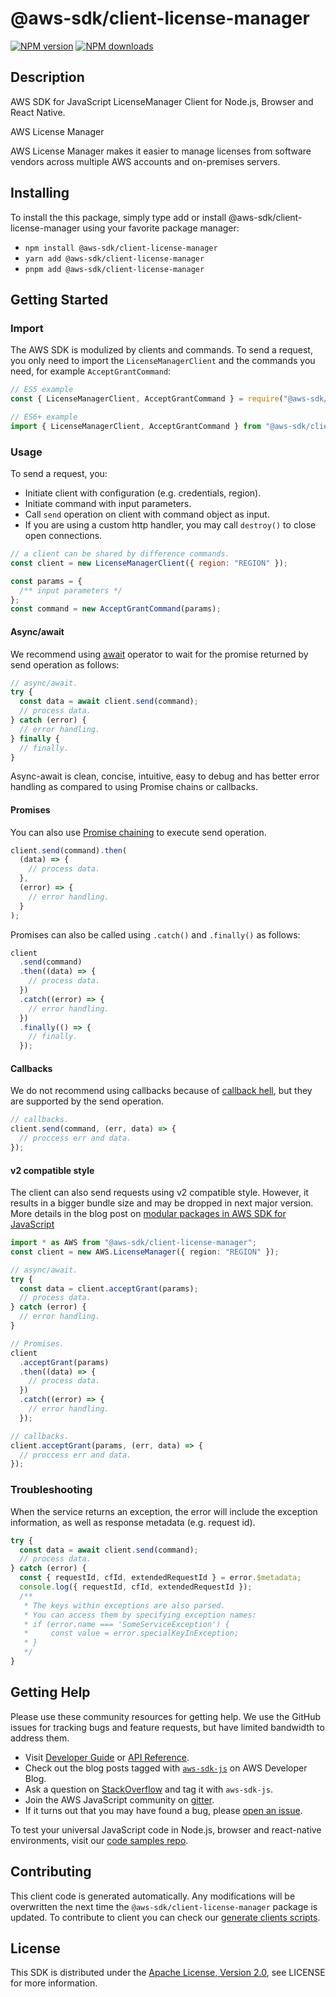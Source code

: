 # @aws-sdk/client-license-manager

[![NPM version](https://img.shields.io/npm/v/@aws-sdk/client-license-manager/latest.svg)](https://www.npmjs.com/package/@aws-sdk/client-license-manager)
[![NPM downloads](https://img.shields.io/npm/dm/@aws-sdk/client-license-manager.svg)](https://www.npmjs.com/package/@aws-sdk/client-license-manager)

## Description

AWS SDK for JavaScript LicenseManager Client for Node.js, Browser and React Native.

<fullname> AWS License Manager </fullname>

<p>AWS License Manager makes it easier to manage licenses from software vendors across multiple
AWS accounts and on-premises servers.</p>

## Installing

To install the this package, simply type add or install @aws-sdk/client-license-manager
using your favorite package manager:

- `npm install @aws-sdk/client-license-manager`
- `yarn add @aws-sdk/client-license-manager`
- `pnpm add @aws-sdk/client-license-manager`

## Getting Started

### Import

The AWS SDK is modulized by clients and commands.
To send a request, you only need to import the `LicenseManagerClient` and
the commands you need, for example `AcceptGrantCommand`:

```js
// ES5 example
const { LicenseManagerClient, AcceptGrantCommand } = require("@aws-sdk/client-license-manager");
```

```ts
// ES6+ example
import { LicenseManagerClient, AcceptGrantCommand } from "@aws-sdk/client-license-manager";
```

### Usage

To send a request, you:

- Initiate client with configuration (e.g. credentials, region).
- Initiate command with input parameters.
- Call `send` operation on client with command object as input.
- If you are using a custom http handler, you may call `destroy()` to close open connections.

```js
// a client can be shared by difference commands.
const client = new LicenseManagerClient({ region: "REGION" });

const params = {
  /** input parameters */
};
const command = new AcceptGrantCommand(params);
```

#### Async/await

We recommend using [await](https://developer.mozilla.org/en-US/docs/Web/JavaScript/Reference/Operators/await)
operator to wait for the promise returned by send operation as follows:

```js
// async/await.
try {
  const data = await client.send(command);
  // process data.
} catch (error) {
  // error handling.
} finally {
  // finally.
}
```

Async-await is clean, concise, intuitive, easy to debug and has better error handling
as compared to using Promise chains or callbacks.

#### Promises

You can also use [Promise chaining](https://developer.mozilla.org/en-US/docs/Web/JavaScript/Guide/Using_promises#chaining)
to execute send operation.

```js
client.send(command).then(
  (data) => {
    // process data.
  },
  (error) => {
    // error handling.
  }
);
```

Promises can also be called using `.catch()` and `.finally()` as follows:

```js
client
  .send(command)
  .then((data) => {
    // process data.
  })
  .catch((error) => {
    // error handling.
  })
  .finally(() => {
    // finally.
  });
```

#### Callbacks

We do not recommend using callbacks because of [callback hell](http://callbackhell.com/),
but they are supported by the send operation.

```js
// callbacks.
client.send(command, (err, data) => {
  // proccess err and data.
});
```

#### v2 compatible style

The client can also send requests using v2 compatible style.
However, it results in a bigger bundle size and may be dropped in next major version. More details in the blog post
on [modular packages in AWS SDK for JavaScript](https://aws.amazon.com/blogs/developer/modular-packages-in-aws-sdk-for-javascript/)

```ts
import * as AWS from "@aws-sdk/client-license-manager";
const client = new AWS.LicenseManager({ region: "REGION" });

// async/await.
try {
  const data = client.acceptGrant(params);
  // process data.
} catch (error) {
  // error handling.
}

// Promises.
client
  .acceptGrant(params)
  .then((data) => {
    // process data.
  })
  .catch((error) => {
    // error handling.
  });

// callbacks.
client.acceptGrant(params, (err, data) => {
  // proccess err and data.
});
```

### Troubleshooting

When the service returns an exception, the error will include the exception information,
as well as response metadata (e.g. request id).

```js
try {
  const data = await client.send(command);
  // process data.
} catch (error) {
  const { requestId, cfId, extendedRequestId } = error.$metadata;
  console.log({ requestId, cfId, extendedRequestId });
  /**
   * The keys within exceptions are also parsed.
   * You can access them by specifying exception names:
   * if (error.name === 'SomeServiceException') {
   *     const value = error.specialKeyInException;
   * }
   */
}
```

## Getting Help

Please use these community resources for getting help.
We use the GitHub issues for tracking bugs and feature requests, but have limited bandwidth to address them.

- Visit [Developer Guide](https://docs.aws.amazon.com/sdk-for-javascript/v3/developer-guide/welcome.html)
  or [API Reference](https://docs.aws.amazon.com/AWSJavaScriptSDK/v3/latest/index.html).
- Check out the blog posts tagged with [`aws-sdk-js`](https://aws.amazon.com/blogs/developer/tag/aws-sdk-js/)
  on AWS Developer Blog.
- Ask a question on [StackOverflow](https://stackoverflow.com/questions/tagged/aws-sdk-js) and tag it with `aws-sdk-js`.
- Join the AWS JavaScript community on [gitter](https://gitter.im/aws/aws-sdk-js-v3).
- If it turns out that you may have found a bug, please [open an issue](https://github.com/aws/aws-sdk-js-v3/issues/new/choose).

To test your universal JavaScript code in Node.js, browser and react-native environments,
visit our [code samples repo](https://github.com/aws-samples/aws-sdk-js-tests).

## Contributing

This client code is generated automatically. Any modifications will be overwritten the next time the `@aws-sdk/client-license-manager` package is updated.
To contribute to client you can check our [generate clients scripts](https://github.com/aws/aws-sdk-js-v3/tree/master/scripts/generate-clients).

## License

This SDK is distributed under the
[Apache License, Version 2.0](http://www.apache.org/licenses/LICENSE-2.0),
see LICENSE for more information.
